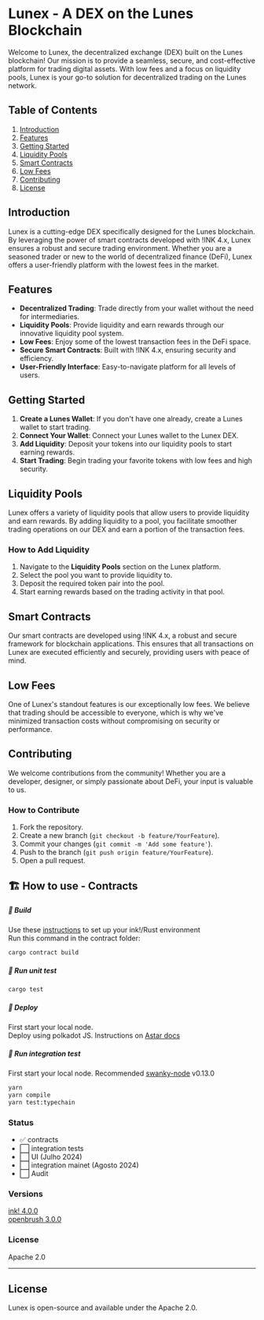 # Lunex - A DEX on the Lunes Blockchain

Welcome to Lunex, the decentralized exchange (DEX) built on the Lunes blockchain! Our mission is to provide a seamless, secure, and cost-effective platform for trading digital assets. With low fees and a focus on liquidity pools, Lunex is your go-to solution for decentralized trading on the Lunes network.

## Table of Contents
1. [Introduction](#introduction)
2. [Features](#features)
3. [Getting Started](#getting-started)
4. [Liquidity Pools](#liquidity-pools)
5. [Smart Contracts](#smart-contracts)
6. [Low Fees](#low-fees)
7. [Contributing](#contributing)
8. [License](#license)

## Introduction
Lunex is a cutting-edge DEX specifically designed for the Lunes blockchain. By leveraging the power of smart contracts developed with !INK 4.x, Lunex ensures a robust and secure trading environment. Whether you are a seasoned trader or new to the world of decentralized finance (DeFi), Lunex offers a user-friendly platform with the lowest fees in the market.

## Features
- **Decentralized Trading**: Trade directly from your wallet without the need for intermediaries.
- **Liquidity Pools**: Provide liquidity and earn rewards through our innovative liquidity pool system.
- **Low Fees**: Enjoy some of the lowest transaction fees in the DeFi space.
- **Secure Smart Contracts**: Built with !INK 4.x, ensuring security and efficiency.
- **User-Friendly Interface**: Easy-to-navigate platform for all levels of users.

## Getting Started
1. **Create a Lunes Wallet**: If you don't have one already, create a Lunes wallet to start trading.
2. **Connect Your Wallet**: Connect your Lunes wallet to the Lunex DEX.
3. **Add Liquidity**: Deposit your tokens into our liquidity pools to start earning rewards.
4. **Start Trading**: Begin trading your favorite tokens with low fees and high security.

## Liquidity Pools
Lunex offers a variety of liquidity pools that allow users to provide liquidity and earn rewards. By adding liquidity to a pool, you facilitate smoother trading operations on our DEX and earn a portion of the transaction fees.

### How to Add Liquidity
1. Navigate to the **Liquidity Pools** section on the Lunex platform.
2. Select the pool you want to provide liquidity to.
3. Deposit the required token pair into the pool.
4. Start earning rewards based on the trading activity in that pool.

## Smart Contracts
Our smart contracts are developed using !INK 4.x, a robust and secure framework for blockchain applications. This ensures that all transactions on Lunex are executed efficiently and securely, providing users with peace of mind.

## Low Fees
One of Lunex's standout features is our exceptionally low fees. We believe that trading should be accessible to everyone, which is why we've minimized transaction costs without compromising on security or performance.

## Contributing
We welcome contributions from the community! Whether you are a developer, designer, or simply passionate about DeFi, your input is valuable to us.

### How to Contribute
1. Fork the repository.
2. Create a new branch (`git checkout -b feature/YourFeature`).
3. Commit your changes (`git commit -m 'Add some feature'`).
4. Push to the branch (`git push origin feature/YourFeature`).
5. Open a pull request.

## 🏗️ How to use - Contracts
##### 💫 Build
Use these [instructions](https://use.ink/getting-started/setup) to set up your ink!/Rust environment    
Run this command in the contract folder:

```sh
cargo contract build
```

##### 💫 Run unit test

```sh
cargo test
```
##### 💫 Deploy
First start your local node.  
Deploy using polkadot JS. Instructions on [Astar docs](https://docs.astar.network/docs/wasm/sc-dev/polkadotjs-ui)

##### 💫 Run integration test
First start your local node. Recommended [swanky-node](https://github.com/AstarNetwork/swanky-node) v0.13.0

```sh
yarn
yarn compile
yarn test:typechain
```

### Status
- :white_check_mark: contracts
- :white_large_square: integration tests
- :white_large_square: UI (Julho 2024)
- :white_large_square: integration mainet (Agosto 2024)
- :white_large_square: Audit

### Versions
[ink! 4.0.0](https://github.com/paritytech/ink/tree/v4.0.0)   
[openbrush 3.0.0](https://github.com/727-Ventures/openbrush-contracts/tree/3.0.0)

### License
Apache 2.0

---


## License
Lunex is open-source and available under the Apache 2.0.

